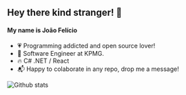 ## Hey there kind stranger! 👋

#### My name is João Felício

- :heartpulse:        Programming addicted and open source lover!
- :office:            Software Engineer at KPMG.
- :fire:              C# .NET / React
- :mailbox_with_mail: Happy to colaborate in any repo, drop me a message!

![Github stats](https://github-readme-stats.vercel.app/api?username=joaolfelicio&theme=radical&count_private=true&show_icons=true)
